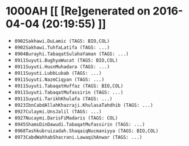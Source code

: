 # 1000AH [[ [Re]generated on 2016-04-04 (20:19:55) ]]

* `0902Sakhawi.DuLamic (TAGS: BIO,COL)`
* `0902Sakhawi.TuhfaLatifa (TAGS: ...)`
* `0904Burayhi.TabaqatSulahaYaman (TAGS: ...)`
* `0911Suyuti.BughyaWucat (TAGS: BIO,COL)`
* `0911Suyuti.HusnMuhadara (TAGS: ...)`
* `0911Suyuti.LubbLubab (TAGS: ...)`
* `0911Suyuti.NazmCiqyan (TAGS: ...)`
* `0911Suyuti.TabaqatHuffaz (TAGS: BIO,COL)`
* `0911Suyuti.TabaqatMufassirin (TAGS: ...)`
* `0911Suyuti.TarikhKhulafa (TAGS: ...)`
* `0923IbnCabdAllahKhazraji.KhulasaTahdhib (TAGS: ...)`
* `0927Culaymi.UnsJalil (TAGS: ...)`
* `0927Nucaymi.DarisFiMadaris (TAGS: COL)`
* `0945ShamsDinDawudi.TabaqatMufassirin (TAGS: ...)`
* `0968Tashkubruizadah.ShaqaiqNucmaniyya (TAGS: BIO,COL)`
* `0973CabdWahhabShacrani.LawaqihAnwar (TAGS: ...)`
